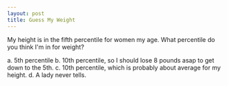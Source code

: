 ```yaml
---
layout: post
title: Guess My Weight
---
```


My height is in the fifth percentile for women my age.  What percentile do you think I'm in for weight?  

a. 5th percentile
b. 10th percentile, so I should lose 8 pounds asap to get down to the 5th.
c. 10th percentile, which is probably about average for my height.
d. A lady never tells.

